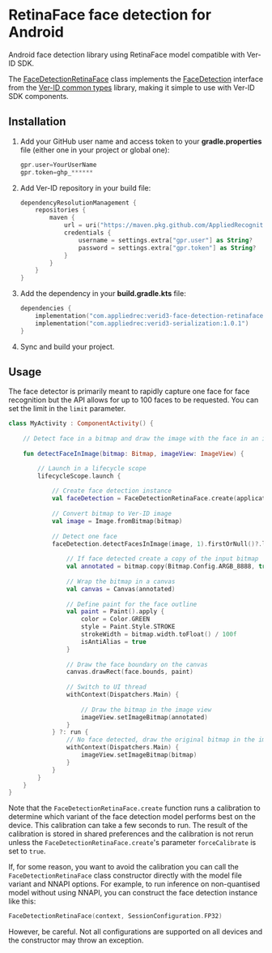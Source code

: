 # RetinaFace face detection for Android

Android face detection library using RetinaFace model compatible with Ver-ID SDK.

The [FaceDetectionRetinaFace](./lib/src/main/java/com/appliedrec/verid3/facedetection/retinaface/FaceDetectionRetinaFace.kt) class implements the [FaceDetection](https://github.com/AppliedRecognition/Ver-ID-Common-Types-Android/blob/main/lib/src/main/java/com/appliedrec/verid3/common/FaceDetection.kt) interface from the [Ver-ID common types](https://github.com/AppliedRecognition/Ver-ID-Common-Types-Android) library, making it simple to use with Ver-ID SDK components.

## Installation

1. Add your GitHub user name and access token to your **gradle.properties** file (either one in your project or global one):

    ```groovy
    gpr.user=YourUserName
    gpr.token=ghp_******
    ```
2. Add Ver-ID repository in your build file:

    ```kotlin
    dependencyResolutionManagement {
        repositories {
            maven {
                url = uri("https://maven.pkg.github.com/AppliedRecognition/Ver-ID-3D-Android-Libraries")
                credentials {
                    username = settings.extra["gpr.user"] as String?
                    password = settings.extra["gpr.token"] as String?
                }
            }
        }
    }
    ```
3. Add the dependency in your **build.gradle.kts** file:

    ```kotlin
    dependencies {
        implementation("com.appliedrec:verid3-face-detection-retinaface:1.0.0")
        implementation("com.appliedrec:verid3-serialization:1.0.1")
    }
    ```
4. Sync and build your project.

## Usage

The face detector is primarily meant to rapidly capture one face for face recognition but the API allows for up to 100 faces to be requested. You can set the limit in the `limit` parameter.

```kotlin
class MyActivity : ComponentActivity() {
    
    // Detect face in a bitmap and draw the image with the face in an image view
    
    fun detectFaceInImage(bitmap: Bitmap, imageView: ImageView) {

        // Launch in a lifecycle scope
        lifecycleScope.launch {
        
            // Create face detection instance
            val faceDetection = FaceDetectionRetinaFace.create(applicationContext)
            
            // Convert bitmap to Ver-ID image
            val image = Image.fromBitmap(bitmap)
            
            // Detect one face
            faceDetection.detectFacesInImage(image, 1).firstOrNull()?.let { face ->
            
                // If face detected create a copy of the input bitmap
                val annotated = bitmap.copy(Bitmap.Config.ARGB_8888, true)
                
                // Wrap the bitmap in a canvas
                val canvas = Canvas(annotated)
                
                // Define paint for the face outline
                val paint = Paint().apply {
                    color = Color.GREEN
                    style = Paint.Style.STROKE
                    strokeWidth = bitmap.width.toFloat() / 100f
                    isAntiAlias = true
                }
                
                // Draw the face boundary on the canvas
                canvas.drawRect(face.bounds, paint)
                
                // Switch to UI thread
                withContext(Dispatchers.Main) {
                
                    // Draw the bitmap in the image view
                    imageView.setImageBitmap(annotated)
                }
            } ?: run {
                // No face detected, draw the original bitmap in the image view
                withContext(Dispatchers.Main) {
                    imageView.setImageBitmap(bitmap)
                }
            }
        }
    }
}
```

Note that the `FaceDetectionRetinaFace.create` function runs a calibration to determine which variant of the face detection model performs best on the device. This calibration can take a few seconds to run. The result of the calibration is stored in shared preferences and the calibration is not rerun unless the `FaceDetectionRetinaFace.create`'s parameter `forceCalibrate` is set to `true`.

If, for some reason, you want to avoid the calibration you can call the `FaceDetectionRetinaFace` class constructor directly with the model file variant and NNAPI options. For example, to run inference on non-quantised model without using NNAPI, you can construct the face detection instance like this:

```kotlin
FaceDetectionRetinaFace(context, SessionConfiguration.FP32)
```
However, be careful. Not all configurations are supported on all devices and the constructor may throw an exception.

